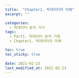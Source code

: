 ```yaml
---
title:  "Chapter1. 빅데이터의 이해"
excerpt: ""

categories:
  - 빅데이터 분석 기사
tags:
  - Part1. 빅데이터 분석 기획
  - Chapter1. 빅데이터의 이해

toc: true
toc_sticky: true
 
date: 2021-02-23
last_modified_at: 2021-02-23
---
```

